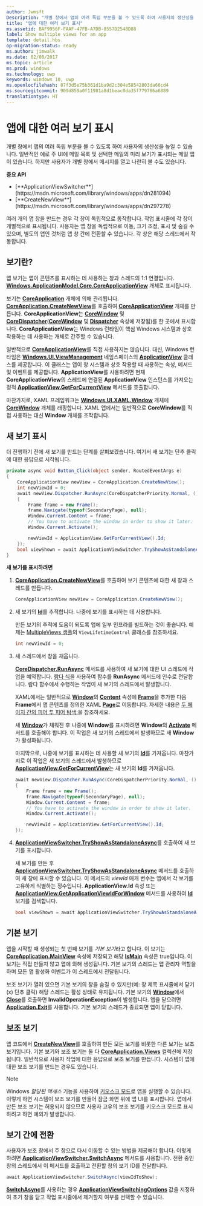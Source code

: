 ```yaml
---
author: Jwmsft
Description: "개별 창에서 앱의 여러 독립 부분을 볼 수 있도록 하여 사용자의 생산성을 높이는 데 도움을 줍니다."
title: "앱에 대한 여러 보기 표시"
ms.assetid: BAF9956F-FAAF-47FB-A7DB-8557D2548D88
label: Show multiple views for an app
template: detail.hbs
op-migration-status: ready
ms.author: jimwalk
ms.date: 02/08/2017
ms.topic: article
ms.prod: windows
ms.technology: uwp
keywords: windows 10, uwp
ms.openlocfilehash: 87f3d5e75b361d1ba9d2c304e58542803da66cd4
ms.sourcegitcommit: 909d859a0f11981a8d1beac0da35f779786a6889
translationtype: HT
---
```

# <a name="show-multiple-views-for-an-app"></a>앱에 대한 여러 보기 표시

<link rel="stylesheet" href="https://az835927.vo.msecnd.net/sites/uwp/Resources/css/custom.css">

개별 창에서 앱의 여러 독립 부분을 볼 수 있도록 하여 사용자의 생산성을 높일 수 있습니다. 일반적인 예로 주 UI에 메일 목록 및 선택한 메일의 미리 보기가 표시되는 메일 앱이 있습니다. 하지만 사용자가 개별 창에서 메시지를 열고 나란히 볼 수도 있습니다.

<div class="important-apis" >
<b>중요 API</b><br/>
<ul>
<li>[**ApplicationViewSwitcher**](https://msdn.microsoft.com/library/windows/apps/dn281094)</li>
<li>[**CreateNewView**](https://msdn.microsoft.com/library/windows/apps/dn297278)</li>
</ul>
</div> 

여러 개의 앱 창을 만드는 경우 각 창이 독립적으로 동작합니다. 작업 표시줄에 각 창이 개별적으로 표시됩니다. 사용자는 앱 창을 독립적으로 이동, 크기 조정, 표시 및 숨길 수 있으며, 별도의 앱인 것처럼 앱 창 간에 전환할 수 있습니다. 각 창은 해당 스레드에서 작동합니다.

## <a name="what-is-a-view"></a>보기란?


앱 보기는 앱이 콘텐츠를 표시하는 데 사용하는 창과 스레드의 1:1 연결입니다. [**Windows.ApplicationModel.Core.CoreApplicationView**](https://msdn.microsoft.com/library/windows/apps/br225017) 개체로 표시됩니다.

보기는 [**CoreApplication**](https://msdn.microsoft.com/library/windows/apps/br225016) 개체에 의해 관리됩니다. [**CoreApplication.CreateNewView**](https://msdn.microsoft.com/library/windows/apps/dn297278)를 호출하여 [**CoreApplicationView**](https://msdn.microsoft.com/library/windows/apps/br225017) 개체를 만듭니다. **CoreApplicationView**는 [**CoreWindow**](https://msdn.microsoft.com/library/windows/apps/br208225) 및 [**CoreDispatcher**](https://msdn.microsoft.com/library/windows/apps/br208211)([**CoreWindow**](https://msdn.microsoft.com/library/windows/apps/br225019) 및 [**Dispatcher**](https://msdn.microsoft.com/library/windows/apps/dn433264) 속성에 저장됨)를 한 곳에서 표시합니다. **CoreApplicationView**는 Windows 런타임이 핵심 Windows 시스템과 상호 작용하는 데 사용하는 개체로 간주할 수 있습니다.

일반적으로 [**CoreApplicationView**](https://msdn.microsoft.com/library/windows/apps/br225017)를 직접 사용하지는 않습니다. 대신, Windows 런타임은 [**Windows.UI.ViewManagement**](https://msdn.microsoft.com/library/windows/apps/hh701658) 네임스페이스의 [**ApplicationView**](https://msdn.microsoft.com/library/windows/apps/br242295) 클래스를 제공합니다. 이 클래스는 앱이 창 시스템과 상호 작용할 때 사용하는 속성, 메서드 및 이벤트를 제공합니다. **ApplicationView**를 사용하려면 현재 **CoreApplicationView**의 스레드에 연결된 **ApplicationView** 인스턴스를 가져오는 정적 [**ApplicationView.GetForCurrentView**](https://msdn.microsoft.com/library/windows/apps/hh701672) 메서드를 호출합니다.

마찬가지로, XAML 프레임워크는 [**Windows.UI.XAML.Window**](https://msdn.microsoft.com/library/windows/apps/br208225) 개체에 [**CoreWindow**](https://msdn.microsoft.com/library/windows/apps/br209041) 개체를 래핑합니다. XAML 앱에서는 일반적으로 **CoreWindow**를 직접 사용하는 대신 **Window** 개체를 조작합니다.

## <a name="show-a-new-view"></a>새 보기 표시


더 진행하기 전에 새 보기를 만드는 단계를 살펴보겠습니다. 여기서 새 보기는 단추 클릭에 대한 응답으로 시작됩니다.

```csharp
private async void Button_Click(object sender, RoutedEventArgs e)
{
    CoreApplicationView newView = CoreApplication.CreateNewView();
    int newViewId = 0;
    await newView.Dispatcher.RunAsync(CoreDispatcherPriority.Normal, () =>
    {
        Frame frame = new Frame();
        frame.Navigate(typeof(SecondaryPage), null);   
        Window.Current.Content = frame;
        // You have to activate the window in order to show it later.
        Window.Current.Activate();

        newViewId = ApplicationView.GetForCurrentView().Id;
    });
    bool viewShown = await ApplicationViewSwitcher.TryShowAsStandaloneAsync(newViewId);
}
```

**새 보기를 표시하려면**

1.  [**CoreApplication.CreateNewView**](https://msdn.microsoft.com/library/windows/apps/dn297291)를 호출하여 보기 콘텐츠에 대한 새 창과 스레드를 만듭니다.

    ```csharp
    CoreApplicationView newView = CoreApplication.CreateNewView();
    ```

2.  새 보기의 [**Id**](https://msdn.microsoft.com/library/windows/apps/dn281120)를 추적합니다. 나중에 보기를 표시하는 데 사용합니다.

    만든 보기의 추적에 도움이 되도록 앱에 일부 인프라를 빌드하는 것이 좋습니다. 예제는 [MultipleViews 샘플](http://go.microsoft.com/fwlink/p/?LinkId=620574)의 `ViewLifetimeControl` 클래스를 참조하세요.

    ```csharp
    int newViewId = 0;
    ```

3.  새 스레드에서 창을 채웁니다.

    [**CoreDispatcher.RunAsync**](https://msdn.microsoft.com/library/windows/apps/hh750317) 메서드를 사용하여 새 보기에 대한 UI 스레드에 작업을 예약합니다. [람다 식](http://go.microsoft.com/fwlink/p/?LinkId=389615)을 사용하여 함수를 **RunAsync** 메서드에 인수로 전달합니다. 람다 함수에서 수행하는 작업이 새 보기의 스레드에서 발생합니다.

    XAML에서는 일반적으로 [**Window**](https://msdn.microsoft.com/library/windows/apps/br209041)의 [**Content**](https://msdn.microsoft.com/library/windows/apps/br209051) 속성에 [**Frame**](https://msdn.microsoft.com/library/windows/apps/br242682)을 추가한 다음 **Frame**에서 앱 콘텐츠를 정의한 XAML [**Page**](https://msdn.microsoft.com/library/windows/apps/br227503)로 이동합니다. 자세한 내용은 [두 페이지 간의 피어 투 피어 탐색:](navigate-between-two-pages.md)을 참조하세요.

    새 [**Window**](https://msdn.microsoft.com/library/windows/apps/br209041)가 채워진 후 나중에 **Window**를 표시하려면 **Window**의 [**Activate**](https://msdn.microsoft.com/library/windows/apps/br209046) 메서드를 호출해야 합니다. 이 작업은 새 보기의 스레드에서 발생하므로 새 **Window**가 활성화됩니다.

    마지막으로, 나중에 보기를 표시하는 데 사용할 새 보기의 [**Id**](https://msdn.microsoft.com/library/windows/apps/dn281120)를 가져옵니다. 마찬가지로 이 작업은 새 보기의 스레드에서 발생하므로 [**ApplicationView.GetForCurrentView**](https://msdn.microsoft.com/library/windows/apps/hh701672)는 새 보기의 **Id**를 가져옵니다.

    ```csharp
    await newView.Dispatcher.RunAsync(CoreDispatcherPriority.Normal, () =>
    {
        Frame frame = new Frame();
        frame.Navigate(typeof(SecondaryPage), null);   
        Window.Current.Content = frame;
        // You have to activate the window in order to show it later.
        Window.Current.Activate();

        newViewId = ApplicationView.GetForCurrentView().Id;
    });
    ```

4.  [**ApplicationViewSwitcher.TryShowAsStandaloneAsync**](https://msdn.microsoft.com/library/windows/apps/dn281101)를 호출하여 새 보기를 표시합니다.

    새 보기를 만든 후 [**ApplicationViewSwitcher.TryShowAsStandaloneAsync**](https://msdn.microsoft.com/library/windows/apps/dn281101) 메서드를 호출하여 새 창에 표시할 수 있습니다. 이 메서드의 *viewId* 매개 변수는 앱에서 각 보기를 고유하게 식별하는 정수입니다. **ApplicationView.Id** 속성 또는 [**ApplicationView.GetApplicationViewIdForWindow**](https://msdn.microsoft.com/library/windows/apps/dn281120) 메서드를 사용하여 [**Id**](https://msdn.microsoft.com/library/windows/apps/dn281109) 보기를 검색합니다.

    ```csharp
    bool viewShown = await ApplicationViewSwitcher.TryShowAsStandaloneAsync(newViewId);
    ```

## <a name="the-main-view"></a>기본 보기


앱을 시작할 때 생성되는 첫 번째 보기를 *기본 보기*라고 합니다. 이 보기는 [**CoreApplication.MainView**](https://msdn.microsoft.com/library/windows/apps/hh700465) 속성에 저장되고 해당 [**IsMain**](https://msdn.microsoft.com/library/windows/apps/hh700452) 속성은 true입니다. 이 보기는 직접 만들지 않고 앱에 의해 생성됩니다. 기본 보기의 스레드는 앱 관리자 역할을 하며 모든 앱 활성화 이벤트가 이 스레드에서 전달됩니다.

보조 보기가 열려 있으면 기본 보기의 창을 숨길 수 있지만(예: 창 제목 표시줄에서 닫기(x) 단추 클릭) 해당 스레드는 활성 상태로 유지됩니다. 기본 보기의 [**Window**](https://msdn.microsoft.com/library/windows/apps/br209049)에서 [**Close**](https://msdn.microsoft.com/library/windows/apps/br209041)를 호출하면 **InvalidOperationException**이 발생합니다. 앱을 닫으려면 [**Application.Exit**](https://msdn.microsoft.com/library/windows/apps/br242327)를 사용합니다. 기본 보기의 스레드가 종료되면 앱이 닫힙니다.

## <a name="secondary-views"></a>보조 보기


앱 코드에서 [**CreateNewView**](https://msdn.microsoft.com/library/windows/apps/dn297278)를 호출하여 만든 모든 보기를 비롯한 다른 보기는 보조 보기입니다. 기본 보기와 보조 보기는 둘 다 [**CoreApplication.Views**](https://msdn.microsoft.com/library/windows/apps/br205861) 컬렉션에 저장됩니다. 일반적으로 사용자 작업에 대한 응답으로 보조 보기를 만듭니다. 시스템이 앱에 대한 보조 보기를 만드는 경우도 있습니다.

> [!NOTE]
> Windows *할당된 액세스* 기능을 사용하여 [키오스크 모드](https://technet.microsoft.com/library/mt219050.aspx)로 앱을 실행할 수 있습니다. 이렇게 하면 시스템이 보조 보기를 만들어 잠금 화면 위에 앱 UI를 표시합니다. 앱에서 만든 보조 보기는 허용되지 않으므로 사용자 고유의 보조 보기를 키오스크 모드로 표시하려고 하면 예외가 발생합니다.

## <a name="switch-from-one-view-to-another"></a>보기 간에 전환

사용자가 보조 창에서 주 창으로 다시 이동할 수 있는 방법을 제공해야 합니다. 이렇게 하려면 [**ApplicationViewSwitcher.SwitchAsync**](https://msdn.microsoft.com/library/windows/apps/dn281097) 메서드를 사용합니다. 전환 중인 창의 스레드에서 이 메서드를 호출하고 전환할 창의 보기 ID를 전달합니다.

```csharp
await ApplicationViewSwitcher.SwitchAsync(viewIdToShow);
```

[**SwitchAsync**](https://msdn.microsoft.com/library/windows/apps/dn281097)를 사용하는 경우 [**ApplicationViewSwitchingOptions**](https://msdn.microsoft.com/library/windows/apps/dn281105) 값을 지정하여 초기 창을 닫고 작업 표시줄에서 제거할지 여부를 선택할 수 있습니다.

 

 




